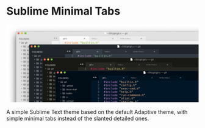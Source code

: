 # Sublime Minimal Tabs

![Example](images/example.png)

A simple Sublime Text theme based on the default Adaptive theme, with simple minimal tabs instead of the slanted detailed ones.
